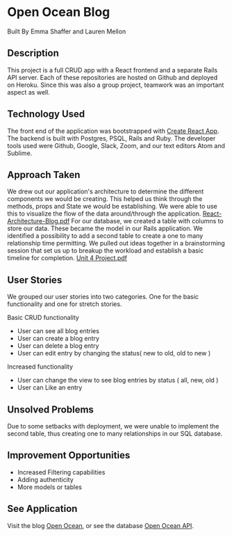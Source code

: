 # Open Ocean Blog
Built By Emma Shaffer and Lauren Mellon

## Description
This project is a full CRUD app with a React frontend and a separate Rails API server. Each of these repositories are hosted on Github and deployed on Heroku.  Since this was also a group project, teamwork was an important aspect as well.

## Technology Used
The front end of the application was bootstrapped with [Create React App](https://facebook.github.io/create-react-app/).  The backend is built with Postgres, PSQL, Rails and Ruby.  The developer tools used were Github, Google, Slack, Zoom, and our text editors Atom and Sublime.

## Approach Taken
We drew out our application's architecture to determine the different components we would be creating.  This helped us think through the methods, props and State we would be establishing.  We were able to use this to visualize the flow of the data around/through the application. [React-Architecture-Blog.pdf](https://github.com/lmellon/OpenOceanFE/files/3276569/React-Architecture-Blog.pdf)
For our database, we created a table with columns to store our data.  These became the model in our Rails application.  We identified a possibility to add a second table to create a one to many relationship time permitting.
We pulled out ideas together in a brainstorming session that set us up to breakup the workload and establish a basic timeline for completion. [Unit 4 Project.pdf](https://github.com/lmellon/OpenOceanFE/files/3276552/Unit.4.Project.pdf)

## User Stories
We grouped our user stories into two categories.  One for the basic functionality and one for stretch stories.

Basic CRUD functionality
+ User can see all blog entries
+ User can create a blog entry
+ User can delete a blog entry
+ User can edit entry by changing the status( new to old, old to new )

Increased functionality
* User can change the view to see blog entries by status ( all, new, old )
* User can Like an entry

## Unsolved Problems
Due to some setbacks with deployment, we were unable to implement the second table, thus creating one to many relationships in our SQL database.

## Improvement Opportunities
* Increased Filtering capabilities
* Adding authenticity
* More models or tables

## See Application
Visit the blog [Open Ocean](https://afternoon-brook-47049.herokuapp.com/), or see the database [Open Ocean API](https://openocean-backend.herokuapp.com/form/).
